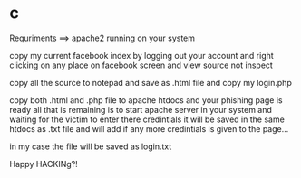 # c

Requriments ==> <pull><apache2><xmapp>apache2 running on your system
  
  copy my current facebook index by logging out your account and right clicking on any place on facebook screen and view source not inspect
  
  copy all the source to notepad and save as .html file and copy my login.php 
  
  copy both .html and .php file to apache htdocs and your phishing page is ready all that is remaining is to start apache server in your system and waiting for the victim to enter there credintials it will be saved in the same htdocs as .txt file and will add if any more credintials is given to the page...
  
  in my case the file will be saved as login.txt
  
  Happy HACKINg?!
